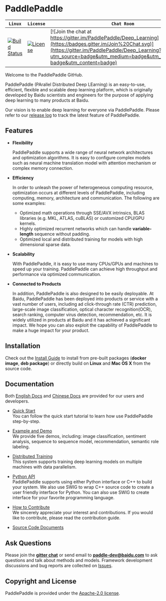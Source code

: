# PaddlePaddle

|  **`Linux`**   | **`License`** | **`Chat Room`** |
|----------------|---------------|-----------------|
|[![Build Status](https://travis-ci.org/baidu/Paddle.svg?branch=master)](https://travis-ci.org/baidu/Paddle)|[![License](https://img.shields.io/badge/license-Apache%202.0-green.svg)](LICENSE)|[![Join the chat at https://gitter.im/PaddlePaddle/Deep_Learning](https://badges.gitter.im/Join%20Chat.svg)](https://gitter.im/PaddlePaddle/Deep_Learning?utm_source=badge&utm_medium=badge&utm_campaign=pr-badge&utm_content=badge)|

Welcome to the PaddlePaddle GitHub.

PaddlePaddle (PArallel Distributed Deep LEarning) is an easy-to-use,
efficient, flexible and scalable deep learning platform, which is originally
developed by Baidu scientists and engineers for the purpose of applying deep
learning to many products at Baidu.

Our vision is to enable deep learning for everyone via PaddlePaddle.
Please refer to our [release log](https://github.com/baidu/Paddle/releases) to track the latest feature of PaddlePaddle. 

## Features

- **Flexibility**

    PaddlePaddle supports a wide range of neural network architectures and
    optimization algorithms. It is easy to configure complex models such as
    neural machine translation model with attention mechanism or complex memory
    connection.

-  **Efficiency**
  
    In order to unleash the power of heterogeneous computing resource,
    optimization occurs at different levels of PaddlePaddle, including
    computing, memory, architecture and communication. The following are some
    examples:

      - Optimized math operations through SSE/AVX intrinsics, BLAS libraries
      (e.g. MKL, ATLAS, cuBLAS) or customized CPU/GPU kernels. 
      - Highly optimized recurrent networks which can handle **variable-length** 
      sequence without padding.
      - Optimized local and distributed training for models with high dimensional
      sparse data.

- **Scalability**

    With PaddlePaddle, it is easy to use many CPUs/GPUs and machines to speed
    up your training. PaddlePaddle can achieve high throughput and performance
    via optimized communication.

- **Connected to Products**

    In addition, PaddlePaddle is also designed to be easily deployable. At Baidu,
    PaddlePaddle has been deployed into products or service with a vast number
    of users, including ad click-through rate (CTR) prediction, large-scale image
    classification, optical character recognition(OCR), search ranking, computer
    virus detection, recommendation, etc. It is widely utilized in products at
    Baidu and it has achieved a significant impact. We hope you can also exploit
    the capability of PaddlePaddle to make a huge impact for your product.

## Installation
Check out the [Install Guide](http://paddlepaddle.org/doc/build/) to install from
pre-built packages (**docker image**, **deb package**) or 
directly build on **Linux** and **Mac OS X** from the source code.
 
## Documentation
Both [English Docs](http://paddlepaddle.org/doc/) and [Chinese Docs](http://paddlepaddle.org/doc_cn/) are provided for our users and developers.

- [Quick Start](http://paddlepaddle.org/doc/demo/quick_start/index_en) <br>
   You can follow the quick start tutorial to learn how use PaddlePaddle
   step-by-step.
    
- [Example and Demo](http://paddlepaddle.org/doc/demo/) <br>
   We provide five demos, including: image classification, sentiment analysis,
   sequence to sequence model, recommendation, semantic role labeling. 
   
- [Distributed Training](http://paddlepaddle.org/doc/cluster) <br>
  This system supports training deep learning models on multiple machines
  with data parallelism.
   
- [Python API](http://paddlepaddle.org/doc/ui/) <br>
   PaddlePaddle supports using either Python interface or C++ to build your
   system. We also use SWIG to wrap C++ source code to create a user friendly
   interface for Python. You can also use SWIG to create interface for your
   favorite programming language.
 
- [How to Contribute](http://paddlepaddle.org/doc/build/contribute_to_paddle.html) <br>
   We sincerely appreciate your interest and contributions. If you would like to
   contribute, please read the contribution guide.   

- [Source Code Documents](http://paddlepaddle.org/doc/source/) <br>

## Ask Questions
Please join the [**gitter chat**](https://gitter.im/PaddlePaddle/Deep_Learning) or send email to
**paddle-dev@baidu.com** to ask questions and talk about methods and models.
Framework development discussions and
bug reports are collected on [Issues](https://github.com/baidu/paddle/issues).

## Copyright and License
PaddlePaddle is provided under the [Apache-2.0 license](LICENSE).
